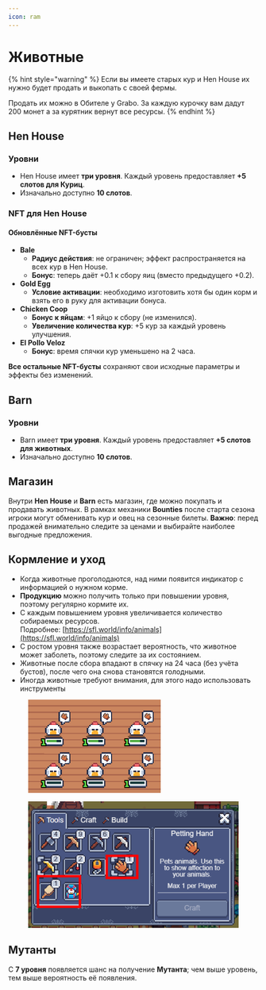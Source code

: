 ```yaml
---
icon: ram
---
```


# Животные

{% hint style="warning" %}
Если вы имеете старых кур и Hen House их нужно будет продать и выкопать с своей фермы.&#x20;

Продать их можно в Обителе у Grabo. За каждую курочку вам дадут 200 монет а за курятник вернут все ресурсы.&#x20;
{% endhint %}

## Hen House&#x20;

### Уровни

* Hen House имеет **три уровня**. Каждый уровень предоставляет **+5 слотов для Куриц**.
* Изначально доступно **10 слотов**.

### **NFT  для Hen House**

#### Обновлённые NFT-бусты

* **Bale**
  * **Радиус действия**: не ограничен; эффект распространяется на всех кур в Hen House.
  * **Бонус**: теперь даёт +0.1 к сбору яиц (вместо предыдущего +0.2).
* **Gold Egg**
  * **Условие активации**: необходимо изготовить хотя бы один корм и взять его в руку для активации бонуса.
* **Chicken Coop**
  * **Бонус к яйцам**: +1 яйцо к сбору (не изменился).
  * **Увеличение количества кур**: +5 кур за каждый уровень улучшения.
* **El Pollo Veloz**
  * **Бонус**: время спячки кур уменьшено на 2 часа.

**Все остальные NFT-бусты** сохраняют свои исходные параметры и эффекты без изменений.

## Barn

### Уровни

* Barn имеет **три уровня**. Каждый уровень предоставляет **+5 слотов для животных**.
* Изначально доступно **10 слотов**.

## Магазин&#x20;

Внутри **Hen House** и **Barn** есть магазин, где можно покупать и продавать животных. В рамках механики **Bounties** после старта сезона игроки могут обменивать кур и овец на сезонные билеты. **Важно**: перед продажей внимательно следите за ценами и выбирайте наиболее выгодные предложения.

## Кормление и уход

* Когда животные проголодаются, над ними появится индикатор с информацией о нужном корме.
* **Продукцию** можно получить только при повышении уровня, поэтому регулярно кормите их.&#x20;
* С каждым повышением уровня увеличивается количество собираемых ресурсов.\
  Подробнее: [https://sfl.world/info/animals](https://sfl.world/info/animals)
* С ростом уровня также возрастает вероятность, что животное может заболеть, поэтому следите за их состоянием.
* Животные после сбора впадают в спячку на 24 часа (без учёта бустов), после чего она снова становятся голодными.
* Иногда животные требуют внимания, для этого надо использовать инструменты&#x20;

<div>

<figure><img src="../.gitbook/assets/image.png" alt=""><figcaption></figcaption></figure>

 

<figure><img src="../.gitbook/assets/Инструменты.png" alt=""><figcaption></figcaption></figure>

</div>

## Мутанты

С **7 уровня** появляется шанс на получение **Мутанта**; чем выше уровень, тем выше вероятность её появления.&#x20;
